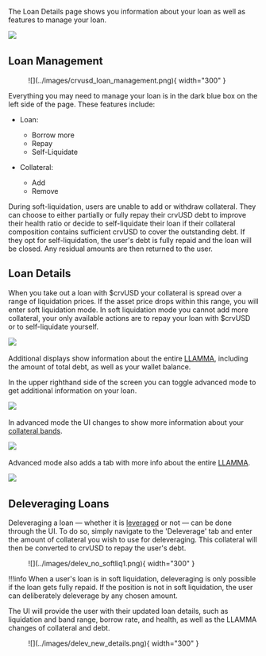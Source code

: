 The Loan Details page shows you information about your loan as well as features to manage your loan.

![](https://2254922201-files.gitbook.io/~/files/v0/b/gitbook-x-prod.appspot.com/o/spaces%2F-MFA0rQI3SzfbVFgp3Ic%2Fuploads%2F9qrzhTMP89u4LyKDPS3C%2Fimage.png?alt=media&token=dc5c8323-e666-4070-a727-91de0fe89596)

## **Loan Management**

<figure markdown>
  ![](../images/crvusd_loan_management.png){ width="300" }
  <figcaption></figcaption>
</figure>


Everything you may need to manage your loan is in the dark blue box on the left side of the page. These features include:

*   Loan:
    *   Borrow more
    *   Repay
    *   Self-Liquidate

*   Collateral:
    *   Add
    *   Remove
 

During soft-liquidation, users are unable to add or withdraw collateral. They can choose to either partially or fully repay their crvUSD debt to improve their health ratio or decide to self-liquidate their loan if their collateral composition contains sufficient crvUSD to cover the outstanding debt. If they opt for self-liquidation, the user's debt is fully repaid and the loan will be closed. Any residual amounts are then returned to the user.


## **Loan Details**

When you take out a loan with $crvUSD your collateral is spread over a range of liquidation prices. If the asset price drops within this range, you will enter soft liquidation mode. In soft liquidation mode you cannot add more collateral, your only available actions are to repay your loan with $crvUSD or to self-liquidate yourself.

![](https://2254922201-files.gitbook.io/~/files/v0/b/gitbook-x-prod.appspot.com/o/spaces%2F-MFA0rQI3SzfbVFgp3Ic%2Fuploads%2FTnvpXhnSuPWuuQAb7qrJ%2Fimage.png?alt=media&token=60e1fb7a-ad84-4864-88e6-cb4303768102)

Additional displays show information about the entire [LLAMMA](/crvusd/understanding-tokenomics#llamma), including the amount of total debt, as well as your wallet balance.

In the upper righthand side of the screen you can toggle advanced mode to get additional information on your loan.

![](https://2254922201-files.gitbook.io/~/files/v0/b/gitbook-x-prod.appspot.com/o/spaces%2F-MFA0rQI3SzfbVFgp3Ic%2Fuploads%2FEQZ6EFmOSSlDjkKg03Y8%2Fimage.png?alt=media&token=b3fe3c5f-88a2-4867-bfb8-f6ed7e59b537)

In advanced mode the UI changes to show more information about your [collateral bands](/crvusd/understanding-tokenomics#bands).

![](https://2254922201-files.gitbook.io/~/files/v0/b/gitbook-x-prod.appspot.com/o/spaces%2F-MFA0rQI3SzfbVFgp3Ic%2Fuploads%2FTuH9RfQjRrAGyTkFDU3B%2Fimage.png?alt=media&token=5df663d6-f44d-4136-ba2c-a833602d5ebe)

Advanced mode also adds a tab with more info about the entire [LLAMMA](/crvusd/understanding-tokenomics#llamma).

![](https://2254922201-files.gitbook.io/~/files/v0/b/gitbook-x-prod.appspot.com/o/spaces%2F-MFA0rQI3SzfbVFgp3Ic%2Fuploads%2FN9ZxDONJakdtXZatxm5j%2Fimage.png?alt=media&token=9a52b78c-4ab2-42b2-85e2-4c1f4922a7c8)



## **Deleveraging Loans**
Deleveraging a loan — whether it is [leveraged](../crvusd/loan-creation.md#leveraging-loans) or not — can be done through the UI. To do so, simply navigate to the 'Deleverage' tab and enter the amount of collateral you wish to use for deleveraging. This collateral will then be converted to crvUSD to repay the user's debt.

<figure markdown>
  ![](../images/delev_no_softliq1.png){ width="300" }
  <figcaption></figcaption>
</figure>


!!!info
    When a user's loan is in soft liquidation, deleveraging is only possible if the loan gets fully repaid. If the position is not in soft liquidation, the user can deliberately deleverage by any chosen amount.


The UI will provide the user with their updated loan details, such as liquidation and band range, borrow rate, and health, as well as the LLAMMA changes of collateral and debt.

<figure markdown>
![](../images/delev_new_details.png){ width="300" }
  <figcaption></figcaption>
</figure>